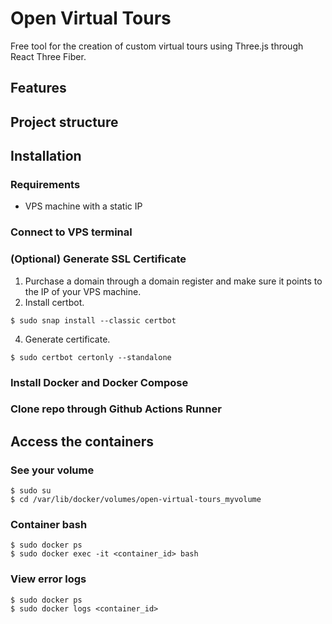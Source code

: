 # Open Virtual Tours
Free tool for the creation of custom virtual tours using Three.js through React Three Fiber.
## Features
## Project structure
## Installation
### Requirements
- VPS machine with a static IP
### Connect to VPS terminal
### (Optional) Generate SSL Certificate
1. Purchase a domain through a domain register and make sure it points to the IP of your VPS machine.
2. Install certbot.
```
$ sudo snap install --classic certbot
```
4. Generate certificate.
```
$ sudo certbot certonly --standalone
```
### Install Docker and Docker Compose
### Clone repo through Github Actions Runner
## Access the containers
### See your volume
```
$ sudo su
$ cd /var/lib/docker/volumes/open-virtual-tours_myvolume
```
### Container bash
```
$ sudo docker ps
$ sudo docker exec -it <container_id> bash
```
### View error logs
```
$ sudo docker ps
$ sudo docker logs <container_id>
```
